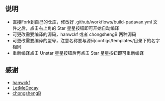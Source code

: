 ## 说明

- 直接Fork到自己的仓库，修改好 .github/workflows/build-padavan.yml 文件之后，点击右上角的 Star 星星按钮即可开始自动编译
- 可更改需要编译的源码，hanwckf 或者 chongshengB 两种源码
- 可更改需要编译的型号，注意名称要与源码configs/templates/目录下的名字相同
- 重新编译点击 Unstar 星星按钮后再点击 Star 星星按钮即可重新编译

## 感谢

- [hanwckf](https://github.com/hanwckf/rt-n56u)
- [LetMeDecay](https://github.com/LetMeDecay/Padavan-build)
- [chongshengB](https://github.com/chongshengB/rt-n56u)
